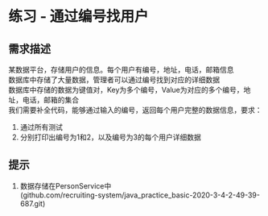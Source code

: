 # 练习  - 通过编号找用户

## 需求描述
某数据平台，存储用户的信息。每个用户有编号，地址，电话，邮箱信息   
数据库中存储了大量数据，管理者可以通过编号找到对应的详细数据    
数据库中存储的数据为键值对，Key为多个编号，Value为对应的多个编号，地址，电话，邮箱的集合    
我们需要补全代码，能够通过输入的编号，返回每个用户完整的数据信息，要求： 
1. 通过所有测试
2. 分别打印出编号为1和2，以及编号为3的每个用户详细数据

## 提示
1. 数据存储在PersonService中  
(github.com/recruiting-system/java_practice_basic-2020-3-4-2-49-39-687.git)


